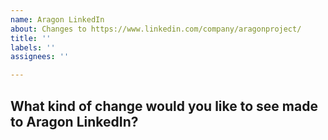 ```yaml
---
name: Aragon LinkedIn
about: Changes to https://www.linkedin.com/company/aragonproject/
title: ''
labels: ''
assignees: ''

---
```


## What kind of change would you like to see made to Aragon LinkedIn?
